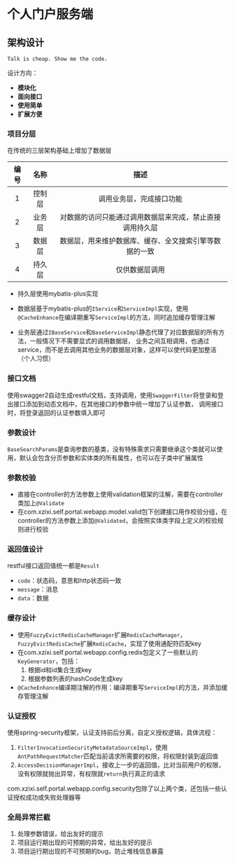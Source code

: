 # 个人门户服务端

## 架构设计

`Talk is cheap. Show me the code.`

设计方向：

- **模块化**
- **面向接口**
- **使用简单**
- **扩展方便**

### 项目分层

在传统的三层架构基础上增加了数据层

| 编号 | 名称 | 描述 |
| :---: | :---: | :---: |
| 1 | 控制层 | 调用业务层，完成接口功能 |
| 2 | 业务层 | 对数据的访问只能通过调用数据层来完成，禁止直接调用持久层 |
| 3 | 数据层 | 数据层，用来维护数据库、缓存、全文搜索引擎等数据的一致 |
| 4 | 持久层 | 仅供数据层调用 |

- 持久层使用mybatis-plus实现

- 数据层基于mybatis-plus的`IService`和`ServiceImpl`实现，使用`@CacheEnhance`在编译期重写`ServiceImpl`的方法，同时追加缓存管理注解

- 业务层通过`IBaseService`和`BaseServiceImpl`静态代理了对应数据层的所有方法，一般情况下不需要显式的调用数据层，
业务之间互相调用，也通过service，而不是去调用其他业务的数据层对象，这样可以使代码更加整洁（个人习惯）

### 接口文档

使用swagger2自动生成restful文档，支持调用，使用`SwaggerFilter`将登录和登出接口添加到动态文档中，在其他接口的参数中统一增加了认证参数，
调用接口时，将登录返回的认证参数填入即可

### 参数设计

`BaseSearchParams`是查询参数的基类，没有特殊需求只需要继承这个类就可以使用，默认会包含分页参数和实体类的所有属性，也可以在子类中扩展属性

### 参数校验

- 直接在controller的方法参数上使用validation框架的注解，需要在controller类加上`@Validate`
- 在com.xzixi.self.portal.webapp.model.valid包下创建接口用作校验分组，在controller的方法参数上添加`@Validated`，会按照实体类字段上定义的校验规则进行校验

### 返回值设计

restful接口返回值统一都是`Result`

- `code`：状态码，意思和http状态码一致
- `message`：消息
- `data`：数据

### 缓存设计

- 使用`FuzzyEvictRedisCacheManager`扩展`RedisCacheManager`，`FuzzyEvictRedisCache`扩展`RedisCache`，实现了使用通配符匹配key
- 在com.xzixi.self.portal.webapp.config.redis包定义了一些默认的`KeyGenerator`，包括：
    1. 根据id和id集合生成key
    2. 根据参数列表的hashCode生成key
- `@CacheEnhance`编译期注解的作用：编译期重写`ServiceImpl`的方法，并添加缓存管理注解

### 认证授权

使用spring-security框架，认证支持前后分离，自定义授权逻辑，具体流程：

1. `FilterInvocationSecurityMetadataSourceImpl`，使用`AntPathRequestMatcher`匹配当前请求所需要的权限，将权限封装到返回值
2. `AccessDecisionManagerImpl`，接收上一步的返回值，比对当前用户的权限，没有权限就抛出异常，有权限就`return`执行真正的请求

com.xzixi.self.portal.webapp.config.security包除了以上两个类，还包括一些认证授权成功或失败处理器等

### 全局异常拦截

1. 处理参数错误，给出友好的提示
2. 项目运行期出现的可预期的异常，给出友好的提示
3. 项目运行期出现的不可预期的bug，防止堆栈信息暴露

